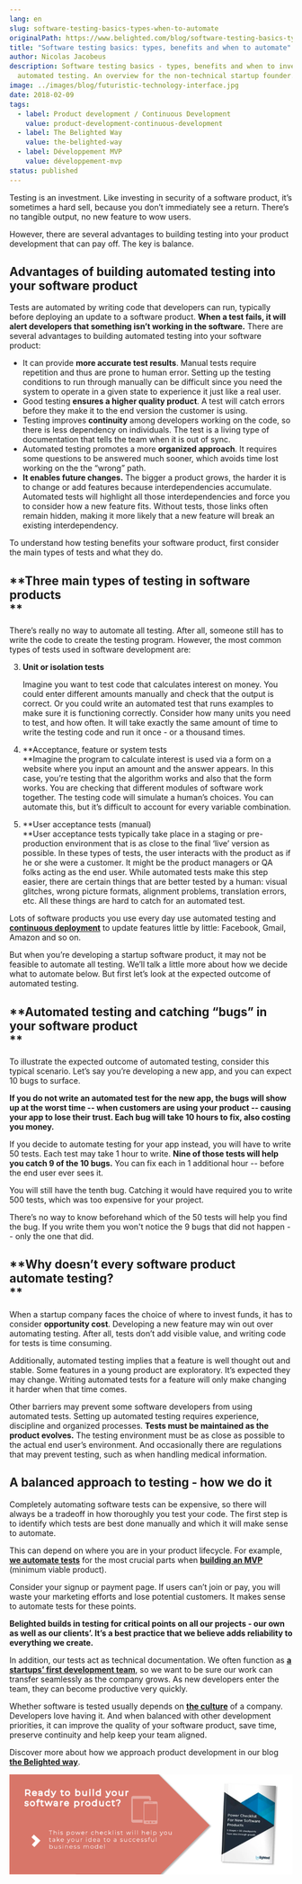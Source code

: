 ```yaml
---
lang: en
slug: software-testing-basics-types-when-to-automate
originalPath: https://www.belighted.com/blog/software-testing-basics-types-when-to-automate
title: "Software testing basics: types, benefits and when to automate"
author: Nicolas Jacobeus
description: Software testing basics - types, benefits and when to invest in
  automated testing. An overview for the non-technical startup founder.
image: ../images/blog/futuristic-technology-interface.jpg
date: 2018-02-09
tags:
  - label: Product development / Continuous Development
    value: product-development-continuous-development
  - label: The Belighted Way
    value: the-belighted-way
  - label: Développement MVP
    value: développement-mvp
status: published
---
```

Testing is an investment. Like investing in security of a software product, it’s sometimes a hard sell, because you don’t immediately see a return. There’s no tangible output, no new feature to wow users.  
  
However, there are several advantages to building testing into your product development that can pay off. The key is balance.  
  

**Advantages of building automated testing into your software product**
-----------------------------------------------------------------------

Tests are automated by writing code that developers can run, typically before deploying an update to a software product. **When a test fails, it will alert developers that something isn’t working in the software.** There are several advantages to building automated testing into your software product:

*   It can provide **more accurate test results**. Manual tests require repetition and thus are prone to human error. Setting up the testing conditions to run through manually can be difficult since you need the system to operate in a given state to experience it just like a real user.
*   Good testing **ensures a higher quality product**. A test will catch errors before they make it to the end version the customer is using.
*   Testing improves **continuity** among developers working on the code, so there is less dependency on individuals. The test is a living type of documentation that tells the team when it is out of sync.
*   Automated testing promotes a more **organized approach**. It requires some questions to be answered much sooner, which avoids time lost working on the the “wrong” path.
*   **It enables future changes.** The bigger a product grows, the harder it is to change or add features because interdependencies accumulate. Automated tests will highlight all those interdependencies and force you to consider how a new feature fits. Without tests, those links often remain hidden, making it more likely that a new feature will break an existing interdependency.

To understand how testing benefits your software product, first consider the main types of tests and what they do.  
  

**Three main types of testing in software products  
**
-------------------------------------------------------

There’s really no way to automate all testing. After all, someone still has to write the code to create the testing program. However, the most common types of tests used in software development are:  
  

3.  **Unit or isolation tests**
    
    Imagine you want to test code that calculates interest on money. You could enter different amounts manually and check that the output is correct. Or you could write an automated test that runs examples to make sure it is functioning correctly. Consider how many units you need to test, and how often. It will take exactly the same amount of time to write the testing code and run it once - or a thousand times.
    
4.  **Acceptance, feature or system tests  
    **Imagine the program to calculate interest is used via a form on a website where you input an amount and the answer appears. In this case, you’re testing that the algorithm works and also that the form works. You are checking that different modules of software work together. The testing code will simulate a human’s choices. You can automate this, but it’s difficult to account for every variable combination. 
5.  **User acceptance tests (manual)  
    **User acceptance tests typically take place in a staging or pre-production environment that is as close to the final ‘live’ version as possible. In these types of tests, the user interacts with the product as if he or she were a customer. It might be the product managers or QA folks acting as the end user. While automated tests make this step easier, there are certain things that are better tested by a human: visual glitches, wrong picture formats, alignment problems, translation errors, etc. All these things are hard to catch for an automated test.

Lots of software products you use every day use automated testing and **[continuous deployment](https://www.belighted.com/blog/continuous-delivery-startups)** to update features little by little: Facebook, Gmail, Amazon and so on.  
  
But when you’re developing a startup software product, it may not be feasible to automate all testing. We’ll talk a little more about how we decide what to automate below. But first let’s look at the expected outcome of automated testing.  

**Automated testing and catching “bugs” in your software product  
**
---------------------------------------------------------------------

To illustrate the expected outcome of automated testing, consider this typical scenario. Let’s say you’re developing a new app, and you can expect 10 bugs to surface.  
  
**If you do not write an automated test for the new app, the bugs will show up at the worst time -- when customers are using your product -- causing your app to lose their trust. Each bug will take 10 hours to fix, also costing you money.**  
  
If you decide to automate testing for your app instead, you will have to write 50 tests. Each test may take 1 hour to write. **Nine of those tests will help you catch 9 of the 10 bugs.** You can fix each in 1 additional hour -- before the end user ever sees it.  
  
You will still have the tenth bug. Catching it would have required you to write 500 tests, which was too expensive for your project.  
  
There’s no way to know beforehand which of the 50 tests will help you find the bug. If you write them you won't notice the 9 bugs that did not happen -- only the one that did.  
  

**Why doesn’t every software product automate testing?  
**
-----------------------------------------------------------

When a startup company faces the choice of where to invest funds, it has to consider **opportunity cost**. Developing a new feature may win out over automating testing. After all, tests don’t add visible value, and writing code for tests is time consuming.  
  
Additionally, automated testing implies that a feature is well thought out and stable. Some features in a young product are exploratory. It’s expected they may change. Writing automated tests for a feature will only make changing it harder when that time comes.  
  
Other barriers may prevent some software developers from using automated tests. Setting up automated testing requires experience, discipline and organized processes. **Tests must be maintained as the product evolves.** The testing environment must be as close as possible to the actual end user’s environment. And occasionally there are regulations that may prevent testing, such as when handling medical information.  

**A balanced approach to testing - how we do it**
-------------------------------------------------

Completely automating software tests can be expensive, so there will always be a tradeoff in how thoroughly you test your code. The first step is to identify which tests are best done manually and which it will make sense to automate.  
  
This can depend on where you are in your product lifecycle. For example, **[we automate tests](https://www.belighted.com/blog/how-we-test-our-rails-projects-1-3)** for the most crucial parts when **[building an MVP](https://www.belighted.com/mvp-development)** (minimum viable product).  
  
Consider your signup or payment page. If users can’t join or pay, you will waste your marketing efforts and lose potential customers. It makes sense to automate tests for these points.  
  
**Belighted builds in testing for critical points on all our projects - our own as well as our clients’. It’s a best practice that we believe adds reliability to everything we create.**  
  
In addition, our tests act as technical documentation. We often function as **[a startups’ first development team](https://www.belighted.com/blog/10-pros-and-cons-of-outsourcing-mvp-development)**, so we want to be sure our work can transfer seamlessly as the company grows. As new developers enter the team, they can become productive very quickly.  
  
Whether software is tested usually depends on **[the culture](https://www.belighted.com/about)** of a company. Developers love having it. And when balanced with other development priorities, it can improve the quality of your software product, save time, preserve continuity and help keep your team aligned.

Discover more about how we approach product development in our blog **[the Belighted way](/blog/product-development-methodology)**.

[![New Call-to-action](/content/images/legacy/UPTtKvQU_5rjKfQJ1Qjwk.png)](https://cta-redirect.hubspot.com/cta/redirect/1684659/fb3606cc-cc1b-47d0-ae85-2c9f69837fe2)